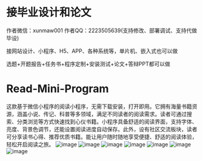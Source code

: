 # 接毕业设计和论文
作者微信：xunmaw001  作者QQ：2223505639(支持修改、部署调试、支持代做毕设)

接网站设计、小程序、H5、APP、各种系统等，单片机、嵌入式也可以做

选题+开题报告+任务书+程序定制+安装测试+论文+答辩PPT都可以做
# Read-Mini-Program
这款基于微信小程序的阅读小程序，无需下载安装，打开即用。它拥有海量书籍资源，涵盖小说、传记、科普等多领域，满足不同读者的阅读需求。读者可通过搜索、分类浏览等方式快速找到心仪书籍。小程序具备舒适的阅读界面，支持字体、亮度、背景色调节，还能设置阅读进度自动保存。此外，设有社区交流板块，读者可分享读书心得、推荐优质书籍。能让用户随时随地享受便捷、舒适的阅读体验，轻松开启阅读之旅。 
![image](https://github.com/user-attachments/assets/dc404e4c-c456-4b06-a59d-da78307f33f6)
![image](https://github.com/user-attachments/assets/0f9b2838-9b26-41d6-be0f-93515b082cbe)
![image](https://github.com/user-attachments/assets/a8a8b537-880c-423d-832e-661eb9f678e4)
![image](https://github.com/user-attachments/assets/c69222f8-0cf8-4199-a9fa-4744c46e6709)
![image](https://github.com/user-attachments/assets/6e0b2002-3c4b-41e7-9094-eb09f7b3373e)
![image](https://github.com/user-attachments/assets/ee934bb8-dd35-4467-abcd-392d8c055cab)
![image](https://github.com/user-attachments/assets/2a9313aa-b90a-4363-958d-34066c199e65)
